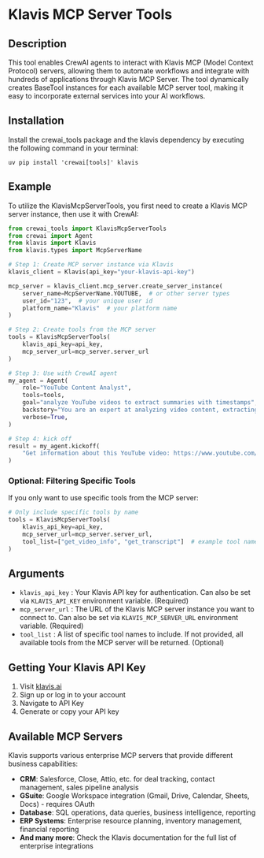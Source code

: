 # Klavis MCP Server Tools

## Description

This tool enables CrewAI agents to interact with Klavis MCP (Model Context Protocol) servers, allowing them to automate workflows and integrate with hundreds of applications through Klavis MCP Server. The tool dynamically creates BaseTool instances for each available MCP server tool, making it easy to incorporate external services into your AI workflows.

## Installation

Install the crewai_tools package and the klavis dependency by executing the following command in your terminal:

```shell
uv pip install 'crewai[tools]' klavis
```

## Example

To utilize the KlavisMcpServerTools, you first need to create a Klavis MCP server instance, then use it with CrewAI:

```python
from crewai_tools import KlavisMcpServerTools
from crewai import Agent
from klavis import Klavis
from klavis.types import McpServerName

# Step 1: Create MCP server instance via Klavis
klavis_client = Klavis(api_key="your-klavis-api-key")

mcp_server = klavis_client.mcp_server.create_server_instance(
    server_name=McpServerName.YOUTUBE,  # or other server types
    user_id="123",  # your unique user id
    platform_name="Klavis"  # your platform name
)

# Step 2: Create tools from the MCP server
tools = KlavisMcpServerTools(
    klavis_api_key=api_key,
    mcp_server_url=mcp_server.server_url
)

# Step 3: Use with CrewAI agent
my_agent = Agent(
    role="YouTube Content Analyst",
    tools=tools,
    goal="analyze YouTube videos to extract summaries with timestamps",
    backstory="You are an expert at analyzing video content, extracting transcripts with precise timestamps",
    verbose=True,
)

# Step 4: kick off
result = my_agent.kickoff(
    "Get information about this YouTube video: https://www.youtube.com/watch?v=dQw4w9WgXcQ"
)
```

### Optional: Filtering Specific Tools

If you only want to use specific tools from the MCP server:

```python
# Only include specific tools by name
tools = KlavisMcpServerTools(
    klavis_api_key=api_key,
    mcp_server_url=mcp_server.server_url,
    tool_list=["get_video_info", "get_transcript"]  # example tool names
)
```

## Arguments

- `klavis_api_key` : Your Klavis API key for authentication. Can also be set via `KLAVIS_API_KEY` environment variable. (Required)
- `mcp_server_url` : The URL of the Klavis MCP server instance you want to connect to. Can also be set via `KLAVIS_MCP_SERVER_URL` environment variable. (Required)
- `tool_list` : A list of specific tool names to include. If not provided, all available tools from the MCP server will be returned. (Optional)

## Getting Your Klavis API Key

1. Visit [klavis.ai](https://klavis.ai/)
2. Sign up or log in to your account
3. Navigate to API Key
4. Generate or copy your API key

## Available MCP Servers

Klavis supports various enterprise MCP servers that provide different business capabilities:

- **CRM**: Salesforce, Close, Attio, etc. for deal tracking, contact management, sales pipeline analysis
- **GSuite**: Google Workspace integration (Gmail, Drive, Calendar, Sheets, Docs) - requires OAuth
- **Database**: SQL operations, data queries, business intelligence, reporting
- **ERP Systems**: Enterprise resource planning, inventory management, financial reporting
- **And many more**: Check the Klavis documentation for the full list of enterprise integrations
